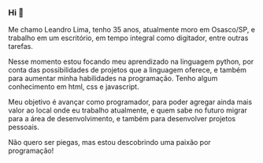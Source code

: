 ### Hi 👋

Me chamo Leandro Lima, tenho 35 anos, atualmente moro em Osasco/SP, 
e trabalho em um escritório, em tempo integral como digitador, entre outras
tarefas.

Nesse momento estou focando meu aprendizado na linguagem python, por conta
das possibilidades de projetos que a linguagem oferece, e também para
aumentar minha habilidades na programação. Tenho algum conhecimento em html, 
css e javascript.

Meu objetivo é avançar como programador, para poder agregar ainda mais
valor ao local onde eu trabalho atualmente, e quem sabe no futuro migrar
para a área de desenvolvimento, e também para desenvolver projetos pessoais.

Não quero ser piegas, mas estou descobrindo uma paixão por programação!

